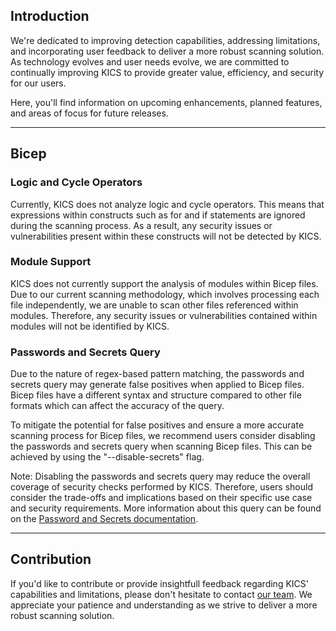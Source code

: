 ## Introduction

We're dedicated to improving detection capabilities, addressing limitations, and incorporating user feedback to deliver a more robust scanning solution. As technology evolves and user needs evolve, we are committed to continually improving KICS to provide greater value, efficiency, and security for our users.

Here, you'll find information on upcoming enhancements, planned features, and areas of focus for future releases.

---

## Bicep

### Logic and Cycle Operators

Currently, KICS does not analyze logic and cycle operators. This means that expressions within constructs such as for and if statements are ignored during the scanning process. As a result, any security issues or vulnerabilities present within these constructs will not be detected by KICS.

### Module Support

KICS does not currently support the analysis of modules within Bicep files. Due to our current scanning methodology, which involves processing each file independently, we are unable to scan other files referenced within modules. Therefore, any security issues or vulnerabilities contained within modules will not be identified by KICS.

### Passwords and Secrets Query

Due to the nature of regex-based pattern matching, the passwords and secrets query may generate false positives when applied to Bicep files. Bicep files have a different syntax and structure compared to other file formats which can affect the accuracy of the query.

To mitigate the potential for false positives and ensure a more accurate scanning process for Bicep files, we recommend users consider disabling the passwords and secrets query when scanning Bicep files. This can be achieved by using the "--disable-secrets" flag.

Note: Disabling the passwords and secrets query may reduce the overall coverage of security checks performed by KICS. Therefore, users should consider the trade-offs and implications based on their specific use case and security requirements. More information about this query can be found on the [Password and Secrets documentation](https://github.com/Checkmarx/kics/blob/master/docs/secrets.md). 

---

## Contribution

If you'd like to contribute or provide insightfull feedback regarding KICS' capabilities and limitations, please don't hesitate to contact [our team](https://github.com/Checkmarx/kics/issues/).
We appreciate your patience and understanding as we strive to deliver a more robust scanning solution.